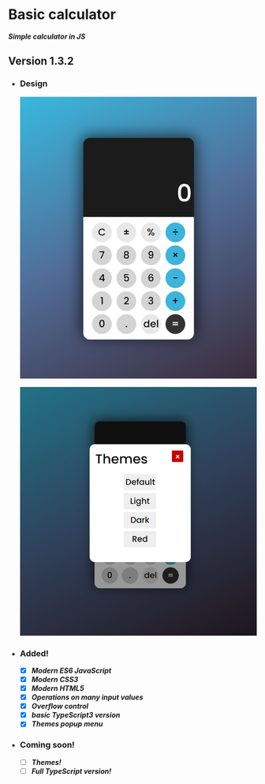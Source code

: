 # Basic calculator
***Simple calculator in JS***
## Version 1.3.2
- ### Design
  ![Calculator](icon/calculator%20design%20by%20MT.png)
  
  ![Themes menu](/icon/options.png)
- ### Added!

  - [x] ***Modern ES6 JavaScript***
  - [x] ***Modern CSS3***
  - [x] ***Modern HTML5***
  - [x] ***Operations on many input values***
  - [x] ***Overflow control***
  - [x] ***basic TypeScript3 version***
  - [x] ***Themes popup menu***

- ### Coming soon!

  - [ ] ***Themes!***
  - [ ] ***Full TypeScript version!***
